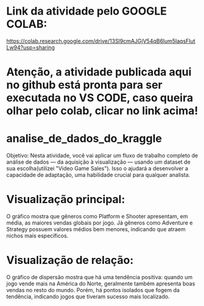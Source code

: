 # Link da atividade pelo GOOGLE COLAB:
https://colab.research.google.com/drive/13Sl9cmAJGjV54qB6lum5laqsFIutLw94?usp=sharing
# Atenção, a atividade publicada aqui no github está pronta para ser executada no VS CODE, caso queira olhar pelo colab, clicar no link acima!

# analise_de_dados_do_kraggle
Objetivo: Nesta atividade, você vai aplicar um fluxo de trabalho completo de análise de
dados — da aquisição à visualização — usando um dataset de sua escolha(utilizei "Video Game Sales"). 
Isso o ajudará a desenvolver a capacidade de adaptação, uma habilidade crucial para qualquer analista.

# Visualização principal:
O gráfico mostra que gêneros como Platform e Shooter apresentam,
em média, as maiores vendas globais por jogo. Já gêneros como Adventure e Strategy
possuem valores médios bem menores, indicando que atraem nichos mais específicos.

# Visualização de relação:
O gráfico de dispersão mostra que há uma tendência positiva: quando um jogo
vende mais na América do Norte, geralmente também apresenta boas vendas no
resto do mundo. Porém, há pontos isolados que fogem da tendência, indicando
jogos que tiveram sucesso mais localizado.
